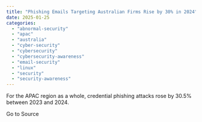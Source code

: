 ```yaml
---
title: "Phishing Emails Targeting Australian Firms Rise by 30% in 2024"
date: 2025-01-25
categories: 
  - "abnormal-security"
  - "apac"
  - "australia"
  - "cyber-security"
  - "cybersecurity"
  - "cybersecurity-awareness"
  - "email-security"
  - "linux"
  - "security"
  - "security-awareness"
---
```


For the APAC region as a whole, credential phishing attacks rose by 30.5% between 2023 and 2024.

Go to Source
